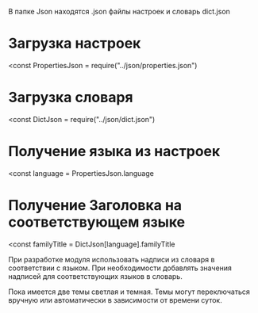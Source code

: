В папке Json находятся .json файлы настроек и словарь dict.json
# Загрузка настроек
<const PropertiesJson = require("../json/properties.json")

# Загрузка словаря 
<const DictJson = require("../json/dict.json")

# Получение языка из настроек
<const language = PropertiesJson.language

# Получение Заголовка на соответствующем языке
<const familyTitle = DictJson[language].familyTitle

При разработке модуля использовать надписи из словаря в соответствии с языком.
При необходимости добавлять значения надписей для соответствующих языков в словарь.

Пока имеется две темы светлая и темная.
Темы могут переключаться вручную или автоматически в зависимости от времени суток.